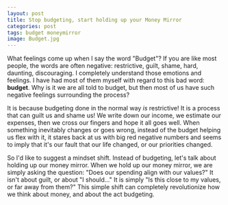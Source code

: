 ```yaml
---
layout: post
title: Stop budgeting, start holding up your Money Mirror
categories: post
tags: budget moneymirror 
image: Budget.jpg
---
```


What feelings come up when I say the word "Budget"? If you are like most people, the words are often negative: restrictive, guilt, shame, hard, daunting, discouraging. I completely understand those emotions and feelings. I have had most of them myself with regard to this bad word: **budget**. Why is it we are all told to budget, but then most of us have such negative feelings surrounding the process?

<!--more-->

It is because budgeting done in the normal way *is* restrictive! It is a process that can guilt us and shame us! We write down our income, we estimate our expenses, then we cross our fingers and hope it all goes well. When something inevitably changes or goes wrong, instead of the budget helping us flex with it, it stares back at us with big red negative numbers and seems to imply that it's our fault that our life changed, or our priorities changed.

So I'd like to suggest a mindset shift. Instead of budgeting, let's talk about holding up our money mirror. When we hold up our money mirror, we are simply asking the question: "Does our spending align with our values?" It isn't about guilt, or about "I should..." It is simply "Is this close to my values, or far away from them?" This simple shift can completely revolutionize how we think about money, and about the act budgeting. 